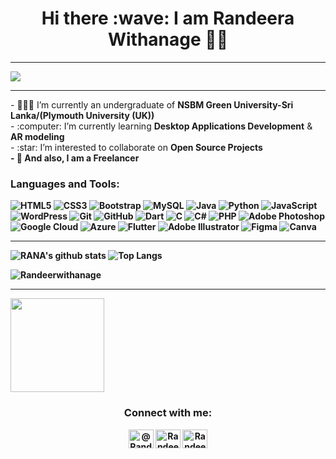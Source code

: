 #### 
<h1 align=center>Hi there :wave:  I am Randeera Withanage 👨‍💼</h1>
<hr>

<img src="https://github.com/Randeerwithanage/Randeer_Withanage_99/blob/main/my%20pro.gif" />


<!--


- 🔭 I’m currently an undergraduate of <b>NSBM Green University-Sri Lanka/(Plymouth University (UK)) </b>
- 🌱 I’m currently learning <b>Desktop Applications Development</b> & <b>AR modeling</b>
- 👯 I’m looking to collaborate on <b>Open Source Projects</b> 

-->

<hr>
-  👨🏼‍🎓 I’m currently an undergraduate of <b>NSBM Green University-Sri Lanka/(Plymouth University (UK))</b><br>
-  :computer: I’m currently learning <b>Desktop Applications Development</b> & <b>AR modeling</b><br>
-  :star: I’m interested to collaborate on <b>Open Source Projects</br>
-  🧮 And also, I am a <b>Freelancer</b>


### Languages and Tools:
<p>
  
  <img alt="HTML5" src="https://img.shields.io/badge/html5%20-%23E34F26.svg?&style=for-the-badge&logo=html5&logoColor=white"/>
  <img alt="CSS3" src="https://img.shields.io/badge/css3%20-%231572B6.svg?&style=for-the-badge&logo=css3&logoColor=white"/>
  <img alt="Bootstrap" src="https://img.shields.io/badge/bootstrap%20-%23563D7C.svg?&style=for-the-badge&logo=bootstrap&logoColor=white"/>
  
  <img alt="MySQL" src="https://img.shields.io/badge/mysql-%2300f.svg?&style=for-the-badge&logo=mysql&logoColor=white"/>
  <img alt="Java" src="https://img.shields.io/badge/java-%23ED8B00.svg?&style=for-the-badge&logo=java&logoColor=white"/>
  <img alt="Python" src="https://img.shields.io/badge/python%20-%2314354C.svg?&style=for-the-badge&logo=python&logoColor=white"/>
  <img alt="JavaScript" src="https://img.shields.io/badge/javascript%20-%23323330.svg?&style=for-the-badge&logo=javascript&logoColor=%23F7DF1E"/>
  
  <img alt="WordPress" src="https://img.shields.io/badge/WordPress%20-%23117AC9.svg?&style=for-the-badge&logo=WordPress&logoColor=white"/>
  <img alt="Git" src="https://img.shields.io/badge/git%20-%23F05033.svg?&style=for-the-badge&logo=git&logoColor=white"/>
  <img alt="GitHub" src="https://img.shields.io/badge/github%20-%23121011.svg?&style=for-the-badge&logo=github&logoColor=white"/>
  
  
  <img alt="Dart" src="https://img.shields.io/badge/dart-%230175C2.svg?&style=for-the-badge&logo=dart&logoColor=white"/>
  <img alt="C" src="https://img.shields.io/badge/c%20-%2300599C.svg?&style=for-the-badge&logo=c&logoColor=white"/>
  <img alt="C#" src="https://img.shields.io/badge/c%23%20-%23239120.svg?&style=for-the-badge&logo=c-sharp&logoColor=white"/>
  <img alt="PHP" src="https://img.shields.io/badge/php-%23777BB4.svg?&style=for-the-badge&logo=php&logoColor=white"/>
  <img alt="Adobe Photoshop" src="https://img.shields.io/badge/adobe%20photoshop%20-%2331A8FF.svg?&style=for-the-badge&logo=adobe%20photoshop&logoColor=white"/>
  
  <img alt="Google Cloud" src="https://img.shields.io/badge/Google%20Cloud%20-%234285F4.svg?&style=for-the-badge&logo=google-cloud&logoColor=white"/>
  <img alt="Azure" src="https://img.shields.io/badge/azure%20-%230072C6.svg?&style=for-the-badge&logo=azure-devops&logoColor=white"/>
  <img alt="Flutter" src="https://img.shields.io/badge/Flutter%20-%2302569B.svg?&style=for-the-badge&logo=Flutter&logoColor=white" />
  
  <img alt="Adobe Illustrator" src="https://img.shields.io/badge/adobe%20illustrator%20-%23FF9A00.svg?&style=for-the-badge&logo=adobe%20illustrator&logoColor=white"/>
  <img alt="Figma" src="https://img.shields.io/badge/figma%20-%23F24E1E.svg?&style=for-the-badge&logo=figma&logoColor=white"/>
  <img alt="Canva" src="https://img.shields.io/badge/Canva%20-%2300C4CC.svg?&style=for-the-badge&logo=Canva&logoColor=white"/>
</p>
<hr>



![RANA's github stats](https://github-readme-stats.vercel.app/api?username=Randeerwithanage&layout=compact&langs_count=8&theme=light)
![Top Langs](https://github-readme-stats.vercel.app/api/top-langs/?username=Randeerwithanage&layout=compact&langs_count=8&theme=light)



<p><img align="center" src="https://github-readme-streak-stats.herokuapp.com/?user=Randeerwithanage&" alt="Randeerwithanage" /></p>
<hr>
<img src="https://raw.githubusercontent.com/Randeerwithanage/Randeer_Withanage_99/main/hacktoberfest2020-badge_2.webp" width="150"/> 

<h3 align="center">Connect with me:</h3>
<p align="center">
  <a href="https://www.instagram.com/xo_randeer_withanage_ox/?utm_medium=copy_link" target="blank"><img align="center" src="https://cdn.jsdelivr.net/npm/simple-icons@3.0.1/icons/instagram.svg" alt="@Randeerwithanage" height="30" width="40" /></a>
<a href="https://www.facebook.com/profile.php?id=100071368136135" target="blank"><img align="center" src="https://cdn.jsdelivr.net/npm/simple-icons@3.0.1/icons/facebook.svg" alt="Randeerwithanage" height="30" width="40" /></a>
  <a href="https://www.linkedin.com/in/randeera-withanage-574b4b222/" target="blank"><img align="center" src="https://cdn.jsdelivr.net/npm/simple-icons@3.0.1/icons/linkedin.svg" alt="Randeerwithanage" height="30" width="40" /></a>

</p>


